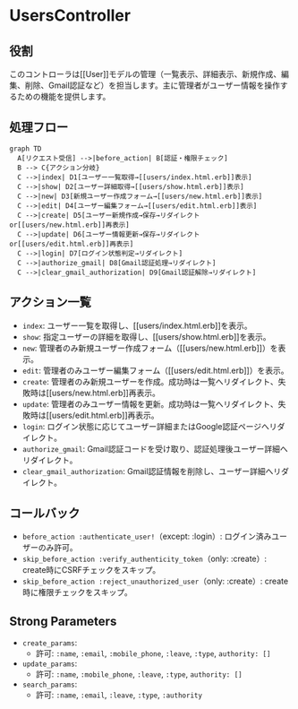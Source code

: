 # UsersController

## 役割
このコントローラは[[User]]モデルの管理（一覧表示、詳細表示、新規作成、編集、削除、Gmail認証など）を担当します。主に管理者がユーザー情報を操作するための機能を提供します。

## 処理フロー
```mermaid
graph TD
  A[リクエスト受信] -->|before_action| B[認証・権限チェック]
  B --> C{アクション分岐}
  C -->|index| D1[ユーザー一覧取得→[[users/index.html.erb]]表示]
  C -->|show| D2[ユーザー詳細取得→[[users/show.html.erb]]表示]
  C -->|new| D3[新規ユーザー作成フォーム→[[users/new.html.erb]]表示]
  C -->|edit| D4[ユーザー編集フォーム→[[users/edit.html.erb]]表示]
  C -->|create| D5[ユーザー新規作成→保存→リダイレクトor[[users/new.html.erb]]再表示]
  C -->|update| D6[ユーザー情報更新→保存→リダイレクトor[[users/edit.html.erb]]再表示]
  C -->|login| D7[ログイン状態判定→リダイレクト]
  C -->|authorize_gmail| D8[Gmail認証処理→リダイレクト]
  C -->|clear_gmail_authorization| D9[Gmail認証解除→リダイレクト]
```

## アクション一覧
- `index`: ユーザー一覧を取得し、[[users/index.html.erb]]を表示。
- `show`: 指定ユーザーの詳細を取得し、[[users/show.html.erb]]を表示。
- `new`: 管理者のみ新規ユーザー作成フォーム（[[users/new.html.erb]]）を表示。
- `edit`: 管理者のみユーザー編集フォーム（[[users/edit.html.erb]]）を表示。
- `create`: 管理者のみ新規ユーザーを作成。成功時は一覧へリダイレクト、失敗時は[[users/new.html.erb]]再表示。
- `update`: 管理者のみユーザー情報を更新。成功時は一覧へリダイレクト、失敗時は[[users/edit.html.erb]]再表示。
- `login`: ログイン状態に応じてユーザー詳細またはGoogle認証ページへリダイレクト。
- `authorize_gmail`: Gmail認証コードを受け取り、認証処理後ユーザー詳細へリダイレクト。
- `clear_gmail_authorization`: Gmail認証情報を削除し、ユーザー詳細へリダイレクト。

## コールバック
- `before_action :authenticate_user!`（except: :login）: ログイン済みユーザーのみ許可。
- `skip_before_action :verify_authenticity_token`（only: :create）: create時にCSRFチェックをスキップ。
- `skip_before_action :reject_unauthorized_user`（only: :create）: create時に権限チェックをスキップ。

## Strong Parameters
- `create_params`:
  - 許可: `:name`, `:email`, `:mobile_phone`, `:leave`, `:type`, `authority: []`
- `update_params`:
  - 許可: `:name`, `:mobile_phone`, `:leave`, `:type`, `authority: []`
- `search_params`:
  - 許可: `:name`, `:email`, `:leave`, `:type`, `:authority` 